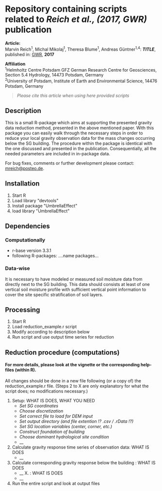 Repository containing scripts related to _Reich et al., (2017, GWR)_ publication
======================================================================
**Article:**  
Marvin Reich<sup>1</sup>, Michal Mikolaj<sup>1</sup>, Theresa Blume<sup>1</sup>, Andreas Güntner<sup>1,4</sup>: **_TITLE_**, published in: [GWR](http://link.com), **2017**

**Affiliation**  
<sup>1</sup>Helmholtz Centre Potsdam GFZ German Research Centre for Geosciences, Section 5.4 Hydrology, 14473 Potsdam, Germany  
<sup>2</sup>University of Potsdam, Institute of Earth and Environmental Science, 14476 Potsdam, Germany
> _Please cite this article when using here provided scripts_

## Description

This is a small R-package which aims at supporting the presented gravity data reduction method,
presented in the above mentioned paper.
With this package you can easily walk through the necessary steps in order to reduce your local
gravity observation data for the mass changes occurring below the SG building.
The procedure within the package is identical with the one discussed and presented in the publication.
Consequentially, all the needed parameters are included in in-package data.

For bug fixes, comments or further development please contact: mreich@posteo.de.

## Installation

1. Start R
2. Load library "devtools"
3. Install package "UmbrellaEffect"
4. load library "UmbrellaEffect"

## Dependencies

### Computationally
* r-base version 3.3.1
* following R-packages: ....name packages...

### Data-wise
It is necessary to have modeled or measured soil moisture data from directly next to the SG building.
This data should consists at least of one vertical soil moisture profile with sufficient vertical point information
to cover the site specific stratification of soil layers.

## Processing

1. Start R
2. Load reduction_example.r script
3. Modify according to description below
4. Run script and use output time series for reduction

## Reduction procedure (computations)
#### For more details, please look at the vignette or the corresponding help-files (within R).

All changes should be done in a new file following (or a copy of) the reduction_example.r file.
(Steps 2 to X are only explanatory for what the script does; no modifications necessary.)

1. Setup: WHAT IS DOES, WHAT YOU NEED
	* _Set SG coordinates_
	* _Choose discretization_
	* _Set correct file to load for DEM input_
	* _Set output directory (and file extention !? .csv / .rData !?)_
	* _Set SG location variables (center, corner, etc.)_
	* _Construct foundation of building_
	* _Choose dominant hydrological site condition_
	* __
2. Calculate gravity response time series of observation data: WHAT IS DOES 
	* __
3. Calculate corresponding gravity response below the building : WHAT IS DOES 
	* __
X. : WHAT IS DOES 
	* __
5. Run the entire script and look at output files

